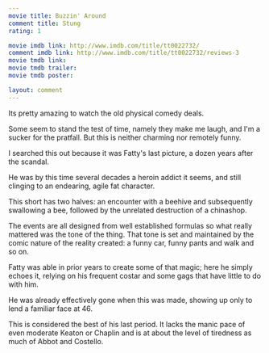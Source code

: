 ```yaml
---
movie title: Buzzin' Around
comment title: Stung
rating: 1

movie imdb link: http://www.imdb.com/title/tt0022732/
comment imdb link: http://www.imdb.com/title/tt0022732/reviews-3
movie tmdb link: 
movie tmdb trailer: 
movie tmdb poster: 

layout: comment
---
```


Its pretty amazing to watch the old physical comedy deals. 

Some seem to stand the test of time, namely they make me laugh, and I'm a sucker for the pratfall. But this is neither charming nor remotely funny.

I searched this out because it was Fatty's last picture, a dozen years after the scandal.

He was by this time several decades a heroin addict it seems, and still clinging to an endearing, agile fat character.

This short has two halves: an encounter with a beehive and subsequently swallowing a bee, followed by the unrelated destruction of a chinashop. 

The events are all designed from well established formulas so what really mattered was the tone of the thing. That tone is set and maintained by the comic nature of the reality created: a funny car, funny pants and walk and so on.

Fatty was able in prior years to create some of that magic; here he simply echoes it, relying on his frequent costar and some gags that have little to do with him.

He was already effectively gone when this was made, showing up only to lend a familiar face at 46.

This is considered the best of his last period. It lacks the manic pace of even moderate Keaton or Chaplin and is at about the level of tiredness as much of Abbot and Costello.